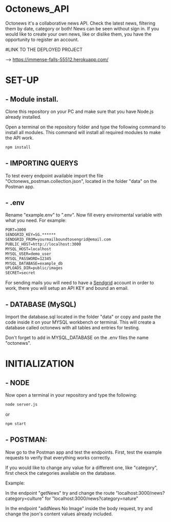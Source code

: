 # Octonews_API

Octonews it's a collaborative news API. Check the latest news, filtering them by date, category or both! News can be seen without sign in. If you would like to create your own news, like or dislike them, you have the opportunity to register an account.

#LINK TO THE DEPLOYED PROJECT

--> https://immense-falls-55512.herokuapp.com/

# SET-UP

## - Module install.

Clone this repository on your PC and make sure that you have Node.js already installed.

Open a terminal on the repository folder and type the following command to install all modules. This command will install all required modules to make the API work.

```cmd
npm install
```

## - IMPORTING QUERYS

To test every endpoint available import the file "Octonews_postman.collection.json", located in the folder "data" on the Postman app.

## - .env

Rename "example.env" to ".env". Now fill every enviromental variable with what you need. For example:

```cmd
PORT=3000
SENDGRID_KEY=SG.******
SENDGRID_FROM=yourmailboundtosengrid@email.com
PUBLIC_HOST=http://localhost:3000
MYSQL_HOST=localhost
MYSQL_USER=demo_user
MYSQL_PASSWORD=12345
MYSQL_DATABASE=example_db
UPLOADS_DIR=public/images
SECRET=secret
```

For sending mails you will need to have a [Sendgrid](https://sendgrid.com/) account in order to work, there you will setup an API KEY and bound an email.

## - DATABASE (MySQL)

Import the database.sql located in the folder "data" or copy and paste the code inside it on your MYSQL workbench or terminal. This will create a database called octonews with all tables and entries for testing.

Don't forget to add in MYSQL_DATABASE on the .env files the name "octonews".

# INITIALIZATION

## - NODE

Now open a terminal in your repository and type the following:

```cmd
node server.js
```

or

```cmd
npm start
```

## - POSTMAN:

Now go to the Postman app and test the endpoints. First, test the example requests to verify that everything works correctly.

If you would like to change any value for a different one, like "category", first check the categories available on the database.

Example:

In the endpoint "getNews" try and change the route "localhost:3000/news?category=culture" for "localhost:3000/news?category=nature"

In the endpoint "addNews No Image" inside the body request, try and change the json's content values already included.
